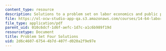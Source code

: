 ```yaml
---
content_type: resource
description: Solutions to a problem set on labor economics and public policy.
file: https://ol-ocw-studio-app-qa.s3.amazonaws.com/courses/14-64-labor-economics-and-public-policy-fall-2009/2d6c460767544b7d407fd020a2f9e97e_MIT14_64F09_ps4_sol.pdf
file_type: application/pdf
parent_uid: 010c6dcf-1d6f-aefc-1d7c-a1c6b989f19d
resourcetype: Document
title: Problem Set Four Solutions
uid: 2d6c4607-6754-4b7d-407f-d020a2f9e97e
---
```

